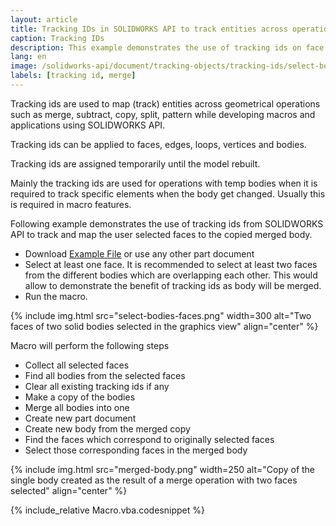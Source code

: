 ```yaml
---
layout: article
title: Tracking IDs in SOLIDWORKS API to track entities across operations
caption: Tracking IDs
description: This example demonstrates the use of tracking ids on face while running the merge body operation
lang: en
image: /solidworks-api/document/tracking-objects/tracking-ids/select-bodies-faces.png
labels: [tracking id, merge]
---
```

Tracking ids are used to map (track) entities across geometrical operations such as merge, subtract, copy, split, pattern while developing macros and applications using SOLIDWORKS API.

Tracking ids can be applied to faces, edges, loops, vertices and bodies.

Tracking ids are assigned temporarily until the model rebuilt.

Mainly the tracking ids are used for operations with temp bodies when it is required to track specific elements when the body get changed. Usually this is required in macro features.

Following example demonstrates the use of tracking ids from SOLIDWORKS API to track and map the user selected faces to the copied merged body.

* Download [Example File](tracking-ids-sample.SLDPRT) or use any other part document
* Select at least one face. It is recommended to select at least two faces from the different bodies which are overlapping each other. This would allow to demonstrate the benefit of tracking ids as body will be merged.
* Run the macro.

{% include img.html src="select-bodies-faces.png" width=300 alt="Two faces of two solid bodies selected in the graphics view" align="center" %}

Macro will perform the following steps

* Collect all selected faces
* Find all bodies from the selected faces
* Clear all existing tracking ids if any
* Make a copy of the bodies
* Merge all bodies into one
* Create new part document
* Create new body from the merged copy
* Find the faces which correspond to originally selected faces
* Select those corresponding faces in the merged body

{% include img.html src="merged-body.png" width=250 alt="Copy of the single body created as the result of a merge operation with two faces selected" align="center" %}

{% include_relative Macro.vba.codesnippet %}